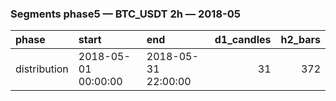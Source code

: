 ### Segments phase5 — BTC_USDT 2h — 2018-05

| phase        | start               | end                 |   d1_candles |   h2_bars |
|:-------------|:--------------------|:--------------------|-------------:|----------:|
| distribution | 2018-05-01 00:00:00 | 2018-05-31 22:00:00 |           31 |       372 |